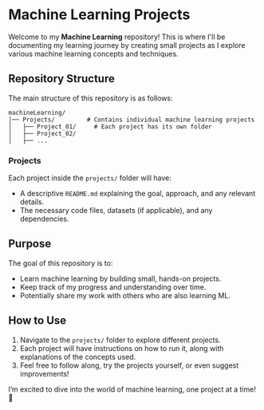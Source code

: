 # Machine Learning Projects

Welcome to my **Machine Learning** repository! This is where I'll be documenting my learning journey by creating small projects as I explore various machine learning concepts and techniques.

## Repository Structure

The main structure of this repository is as follows:

```
machineLearning/
│── Projects/         # Contains individual machine learning projects
│   ├── Project_01/     # Each project has its own folder
│   ├── Project_02/
│   ├── ...
```

### Projects

Each project inside the `projects/` folder will have:
- A descriptive `README.md` explaining the goal, approach, and any relevant details.
- The necessary code files, datasets (if applicable), and any dependencies.

## Purpose

The goal of this repository is to:
- Learn machine learning by building small, hands-on projects.
- Keep track of my progress and understanding over time.
- Potentially share my work with others who are also learning ML.

## How to Use

1. Navigate to the `projects/` folder to explore different projects.
2. Each project will have instructions on how to run it, along with explanations of the concepts used.
3. Feel free to follow along, try the projects yourself, or even suggest improvements!

I’m excited to dive into the world of machine learning, one project at a time! 🚀
